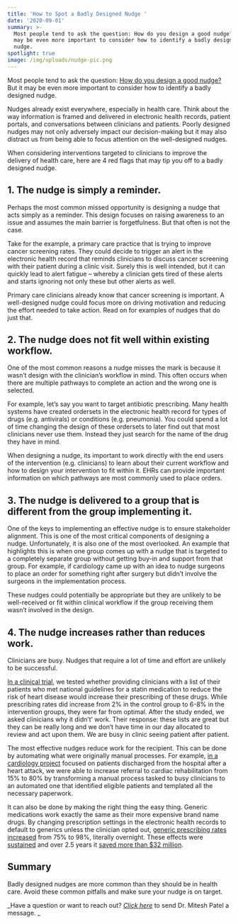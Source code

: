 ```yaml
---
title: 'How to Spot a Badly Designed Nudge '
date: '2020-09-01'
summary: >-
  Most people tend to ask the question: How do you design a good nudge? But it
  may be even more important to consider how to identify a badly designed
  nudge. 
spotlight: true
image: /img/uploads/nudge-pic.png
---
```

Most people tend to ask the question: [How do you design a good nudge?](https://journalofethics.ama-assn.org/article/designing-nudges-success-health-care/2020-09) But it may be even more important to consider how to identify a badly designed nudge.  

Nudges already exist everywhere, especially in health care. Think about the way information is framed and delivered in electronic health records, patient portals, and conversations between clinicians and patients.  Poorly designed nudges may not only adversely impact our decision-making but it may also distract us from being able to focus attention on the well-designed nudges. 

When considering interventions targeted to clinicians to improve the delivery of health care, here are 4 red flags that may tip you off to a badly designed nudge.

## 1. The nudge is simply a reminder.

Perhaps the most common missed opportunity is designing a nudge that acts simply as a reminder. This design focuses on raising awareness to an issue and assumes the main barrier is forgetfulness. But that often is not the case. 

Take for the example, a primary care practice that is trying to improve cancer screening rates. They could decide to trigger an alert in the electronic health record that reminds clinicians to discuss cancer screening with their patient during a clinic visit. Surely this is well intended, but it can quickly lead to alert fatigue – whereby a clinician gets tired of these alerts and starts ignoring not only these but other alerts as well. 

Primary care clinicians already know that cancer screening is important.  A well-designed nudge could focus more on driving motivation and reducing the effort needed to take action. Read on for examples of nudges that do just that.

## 2. The nudge does not fit well within existing workflow.

One of the most common reasons a nudge misses the mark is because it wasn’t design with the clinician’s workflow in mind. This often occurs when there are multiple pathways to complete an action and the wrong one is selected.  

For example, let’s say you want to target antibiotic prescribing.  Many health systems have created ordersets in the electronic health record for types of drugs (e.g. antivirals) or conditions (e.g. pneumonia). You could spend a lot of time changing the design of these ordersets to later find out that most clinicians never use them. Instead they just search for the name of the drug they have in mind. 

When designing a nudge, its important to work directly with the end users of the intervention (e.g. clinicians) to learn about their current workflow and how to design your intervention to fit within it. EHRs can provide important information on which pathways are most commonly used to place orders.

## 3. The nudge is delivered to a group that is different from the group implementing it.

One of the keys to implementing an effective nudge is to ensure stakeholder alignment.  This is one of the most critical components of designing a nudge.  Unfortunately, it is also one of the most overlooked.  An example that highlights this is when one group comes up with a nudge that is targeted to a completely separate group without getting buy-in and support from that group.  For example, if cardiology came up with an idea to nudge surgeons to place an order for something right after surgery but didn’t involve the surgeons in the implementation process. 

These nudges could potentially be appropriate but they are unlikely to be well-received or fit within clinical workflow if the group receiving them wasn’t involved in the design.  

## 4. The nudge increases rather than reduces work.

Clinicians are busy.  Nudges that require a lot of time and effort are unlikely to be successful. 

[In a clinical trial](https://jamanetwork.com/journals/jamanetworkopen/fullarticle/2688535), we tested whether providing clinicians with a list of their patients who met national guidelines for a statin medication to reduce the risk of heart disease would increase their prescribing of these drugs. While prescribing rates did increase from 2% in the control group to 6-8% in the intervention groups, they were far from optimal. After the study ended, we asked clinicians why it didn’t’ work.  Their response: these lists are great but they can be really long and we don’t have time in our day allocated to review and act upon them.  We are busy in clinic seeing patient after patient.

The most effective nudges reduce work for the recipient.  This can be done by automating what were originally manual processes.  For example, [in a cardiology project](https://jamanetwork.com/journals/jama/fullarticle/2738630) focused on patients discharged from the hospital after a heart attack, we were able to increase referral to cardiac rehabilitation from 15% to 80% by transforming a manual process tasked to busy clinicians to an automated one that identified eligible patients and templated all the necessary paperwork.

It can also be done by making the right thing the easy thing.  Generic medications work exactly the same as their more expensive brand name drugs. By changing prescription settings in the electronic health records to default to generics unless the clinician opted out, [generic prescribing rates increased](https://jamanetwork.com/journals/jamainternalmedicine/fullarticle/2520677) from 75% to 98%, literally overnight.  These effects were [sustained](https://link.springer.com/article/10.1007/s11606-018-4719-9) and over 2.5 years it [saved more than $32 million](https://freakonomics.com/podcast/nudge-london/).

## Summary

Badly designed nudges are more common than they should be in health care. Avoid these common pitfalls and make sure your nudge is on target.

_Have a question or want to reach out?  _[_Click here_](https://www.miteshspatel.com/contact/)_ to send Dr. Mitesh Patel a message. 
_
